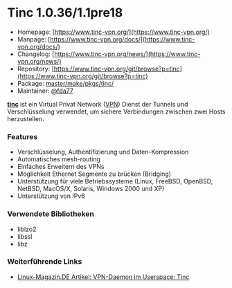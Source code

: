 # Tinc 1.0.36/1.1pre18
 - Homepage: [https://www.tinc-vpn.org/](https://www.tinc-vpn.org/)
 - Manpage: [https://www.tinc-vpn.org/docs/](https://www.tinc-vpn.org/docs/)
 - Changelog: [https://www.tinc-vpn.org/news/](https://www.tinc-vpn.org/news/)
 - Repository: [https://www.tinc-vpn.org/git/browse?p=tinc](https://www.tinc-vpn.org/git/browse?p=tinc)
 - Package: [master/make/pkgs/tinc/](https://github.com/Freetz-NG/freetz-ng/tree/master/make/pkgs/tinc/)
 - Maintainer: [@fda77](https://github.com/fda77)

**[tinc](http://www.tinc-vpn.org/)** ist ein
Virtual Privat Network
([VPN](http://de.wikipedia.org/wiki/Virtual_Private_Network))
Dienst der Tunnels und Verschlüsselung verwendet, um sichere
Verbindungen zwischen zwei Hosts herzustellen.

### Features

-   Verschlüsselung, Authentifizierung und Daten-Kompression
-   Automatisches mesh-routing
-   Einfaches Erweitern des VPNs
-   Möglichkeit Ethernet Segmente zu brücken (Bridging)
-   Unterstützung für viele Betriebssysteme (Linux, FreeBSD, OpenBSD,
    NetBSD, MacOS/X, Solaris, Windows 2000 und XP)
-   Unterstützung von IPv6

### Verwendete Bibliotheken

-   liblzo2
-   libssl
-   libz

### Weiterführende Links

-   [Linux-Magazin.DE Artikel: VPN-Daemon im Userspace: Tinc](http://www.linux-magazin.de/heft_abo/ausgaben/2003/10/einfache_verbindung)


